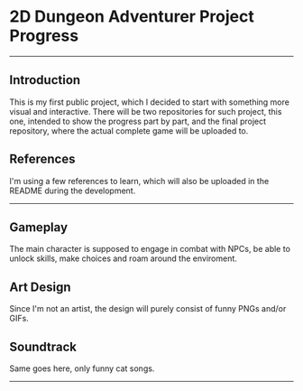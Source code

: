 # 2D Dungeon Adventurer Project Progress
---
## Introduction
This is my first public project, which I decided to start with something more visual and interactive. There will be two repositories for such project, this one, intended to show the progress part by part, and the final project repository, where the actual complete game will be uploaded to.

## References
I'm using a few references to learn, which will also be uploaded in the README during the development.

---
## Gameplay
The main character is supposed to engage in combat with NPCs, be able to unlock skills, make choices and roam around the enviroment.

## Art Design
Since I'm not an artist, the design will purely consist of funny PNGs and/or GIFs.

## Soundtrack
Same goes here, only funny cat songs.

---